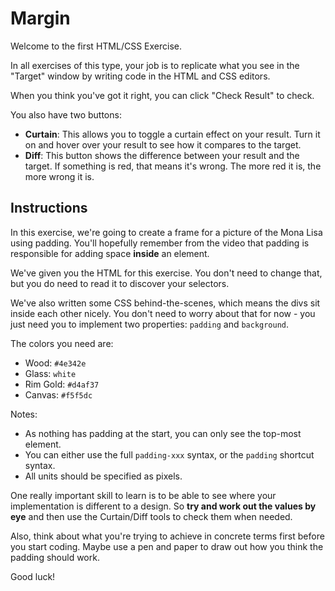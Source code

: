 # Margin

Welcome to the first HTML/CSS Exercise.

In all exercises of this type, your job is to replicate what you see in the "Target" window by writing code in the HTML and CSS editors.

When you think you've got it right, you can click "Check Result" to check.

You also have two buttons:

- **Curtain**: This allows you to toggle a curtain effect on your result. Turn it on and hover over your result to see how it compares to the target.
- **Diff**: This button shows the difference between your result and the target. If something is red, that means it's wrong. The more red it is, the more wrong it is.

## Instructions

In this exercise, we're going to create a frame for a picture of the Mona Lisa using padding. You'll hopefully remember from the video that padding is responsible for adding space **inside** an element.

We've given you the HTML for this exercise.
You don't need to change that, but you do need to read it to discover your selectors.

We've also written some CSS behind-the-scenes, which means the divs sit inside each other nicely. You don't need to worry about that for now - you just need you to implement two properties: `padding` and `background`.

The colors you need are:

- Wood: `#4e342e`
- Glass: `white`
- Rim Gold: `#d4af37`
- Canvas: `#f5f5dc`

Notes:

- As nothing has padding at the start, you can only see the top-most element.
- You can either use the full `padding-xxx` syntax, or the `padding` shortcut syntax.
- All units should be specified as pixels.

One really important skill to learn is to be able to see where your implementation is different to a design. So **try and work out the values by eye** and then use the Curtain/Diff tools to check them when needed.

Also, think about what you're trying to achieve in concrete terms first before you start coding. Maybe use a pen and paper to draw out how you think the padding should work.

Good luck!
